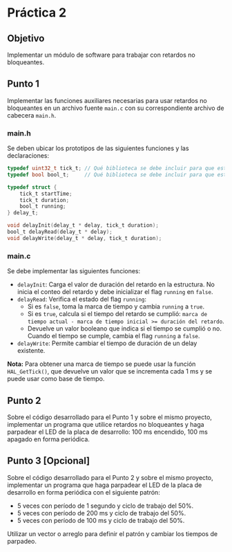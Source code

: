 
# Práctica 2

## Objetivo
Implementar un módulo de software para trabajar con retardos no bloqueantes.

## Punto 1
Implementar las funciones auxiliares necesarias para usar retardos no bloqueantes en un archivo fuente `main.c` con su correspondiente archivo de cabecera `main.h`.

### main.h
Se deben ubicar los prototipos de las siguientes funciones y las declaraciones:
```c
typedef uint32_t tick_t; // Qué biblioteca se debe incluir para que esto compile?
typedef bool bool_t;     // Qué biblioteca se debe incluir para que esto compile?

typedef struct {
    tick_t startTime;
    tick_t duration;
    bool_t running;
} delay_t;

void delayInit(delay_t * delay, tick_t duration);
bool_t delayRead(delay_t * delay);
void delayWrite(delay_t * delay, tick_t duration);
```

### main.c
Se debe implementar las siguientes funciones:

- `delayInit`: Carga el valor de duración del retardo en la estructura. No inicia el conteo del retardo y debe inicializar el flag `running` en `false`.
- `delayRead`: Verifica el estado del flag `running`:
  - Si es `false`, toma la marca de tiempo y cambia `running` a `true`.
  - Si es `true`, calcula si el tiempo del retardo se cumplió: `marca de tiempo actual - marca de tiempo inicial >= duración del retardo`.
  - Devuelve un valor booleano que indica si el tiempo se cumplió o no. Cuando el tiempo se cumple, cambia el flag `running` a `false`.
- `delayWrite`: Permite cambiar el tiempo de duración de un delay existente.

**Nota:** Para obtener una marca de tiempo se puede usar la función `HAL_GetTick()`, que devuelve un valor que se incrementa cada 1 ms y se puede usar como base de tiempo.

## Punto 2
Sobre el código desarrollado para el Punto 1 y sobre el mismo proyecto, implementar un programa que utilice retardos no bloqueantes y haga parpadear el LED de la placa de desarrollo: 100 ms encendido, 100 ms apagado en forma periódica.

## Punto 3 [Opcional]
Sobre el código desarrollado para el Punto 2 y sobre el mismo proyecto, implementar un programa que haga parpadear el LED de la placa de desarrollo en forma periódica con el siguiente patrón:
- 5 veces con período de 1 segundo y ciclo de trabajo del 50%.
- 5 veces con período de 200 ms y ciclo de trabajo del 50%.
- 5 veces con período de 100 ms y ciclo de trabajo del 50%.

Utilizar un vector o arreglo para definir el patrón y cambiar los tiempos de parpadeo.

